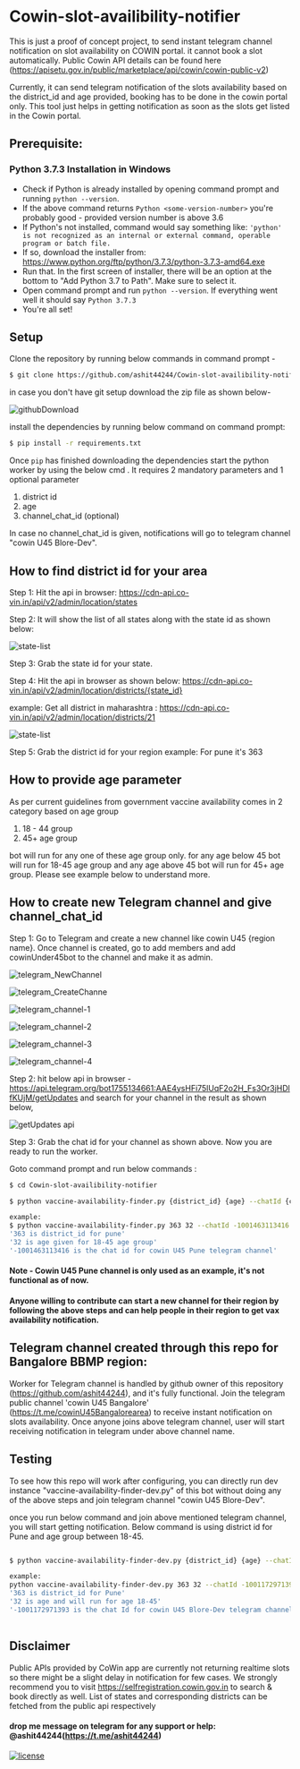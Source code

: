 # Cowin-slot-availibility-notifier

This is just a proof of concept project, to send instant telegram channel notification on slot availability on COWIN portal. it cannot book a slot automatically.
Public Cowin API details can be found here (https://apisetu.gov.in/public/marketplace/api/cowin/cowin-public-v2)

Currently, it can send telegram notification of the slots availability based on the district_id and age provided, booking has to be done in the cowin portal only.
This tool just helps in getting notification as soon as the slots get listed in the Cowin portal. 

## Prerequisite:
### Python 3.7.3 Installation in Windows
- Check if Python is already installed by opening command prompt and running ```python --version```.
- If the above command returns ```Python <some-version-number>``` you're probably good - provided version number is above 3.6
- If Python's not installed, command would say something like: ```'python' is not recognized as an internal or external command, operable program or batch file.```
- If so, download the installer from: https://www.python.org/ftp/python/3.7.3/python-3.7.3-amd64.exe
- Run that. In the first screen of installer, there will be an option at the bottom to "Add Python 3.7 to Path". Make sure to select it.
- Open command prompt and run ```python --version```. If everything went well it should say ```Python 3.7.3```
- You're all set! 

## Setup

Clone the repository by running below commands in command prompt -
```sh
$ git clone https://github.com/ashit44244/Cowin-slot-availibility-notifier.git
```
in case you don't have git setup download the zip file as shown below-

![githubDownload](img/githubDownload.PNG?raw=true)

install the dependencies by running below command on command prompt:

```sh
$ pip install -r requirements.txt
```

Once `pip` has finished downloading the dependencies start the python worker by using 
the below cmd . It requires 2 mandatory parameters and 1 optional parameter
1. district id 
2. age 
3. channel_chat_id (optional)

In case no channel_chat_id is given, notifications will go to telegram channel  "cowin U45 Blore-Dev". 

## How to find district id for your area

Step 1: Hit the api in browser: https://cdn-api.co-vin.in/api/v2/admin/location/states

Step 2: It will show the list of all states along with the state id as shown below:

![state-list](img/states.PNG?raw=true)

Step 3: Grab the state id for your state.

Step 4: Hit the api in browser as shown below: https://cdn-api.co-vin.in/api/v2/admin/location/districts/{state_id}

example: Get all district in maharashtra :  https://cdn-api.co-vin.in/api/v2/admin/location/districts/21

![state-list](img/district.PNG?raw=true)

Step 5: Grab the district id for your region example: For pune it's 363


## How to provide age parameter
As per current guidelines from government vaccine availability comes in 2 category based on age group  
1. 18 - 44 group
2. 45+ age group

bot will run for any one of these age group only. for any age below 45 bot will run for 18-45 age group and any age above 45 bot will run for 45+ age group. Please see example below to understand more.


## How to create new Telegram channel and give channel_chat_id

Step 1: Go to Telegram and create a new channel like cowin U45 {region name}. Once channel is created, go to add members and add cowinUnder45bot
to the channel and make it as admin.

![telegram_NewChannel](img/NewChannel.PNG?raw=true)

![telegram_CreateChanne](img/CreateChannel.PNG?raw=true)

![telegram_channel-1](img/telegram-1.PNG?raw=true)

![telegram_channel-2](img/telegram-2.PNG?raw=true)

![telegram_channel-3](img/telegram-3.PNG?raw=true)

![telegram_channel-4](img/telegram-4.PNG?raw=true)

Step 2: hit below api in browser - https://api.telegram.org/bot1755134661:AAE4ysHFi75lUqF2o2H_Fs3Or3jHDlfKUjM/getUpdates
 and search for your channel in the result as shown below, 

![getUpdates api](img/get_updates_api.PNG?raw=true)

Step 3: Grab the chat id for your channel as shown above. Now you are ready to run the worker.

Goto command prompt and run below commands :

```sh
$ cd Cowin-slot-availibility-notifier

$ python vaccine-availability-finder.py {district_id} {age} --chatId {channel_chat_id}

example:
$ python vaccine-availability-finder.py 363 32 --chatId -1001463113416
'363 is district_id for pune'
'32 is age given for 18-45 age group'
'-1001463113416 is the chat id for cowin U45 Pune telegram channel'
```
#### Note - Cowin U45 Pune channel is only used as an example, it's not functional as of now.

#### Anyone willing to contribute can start a new channel for their region by following the above steps and can help people in their region to get vax availability notification.

## Telegram channel created through this repo for Bangalore BBMP region:

Worker for Telegram channel is handled by github owner of this repository (https://github.com/ashit44244), and it's fully functional. 
Join the telegram public channel 'cowin U45 Bangalore' (https://t.me/cowinU45Bangalorearea) to receive instant notification on slots availability.
Once anyone joins above telegram channel, user will start receiving notification in telegram under above channel name.

## Testing

To see how this repo will work after configuring, you can directly run dev instance "vaccine-availability-finder-dev.py" of this bot without doing any of the above steps
and join telegram channel "cowin U45 Blore-Dev". 

once you run below command and join above mentioned telegram channel, you will start getting notification. Below command is using district id for Pune and age group between 18-45.

```sh

$ python vaccine-availability-finder-dev.py {district_id} {age} --chatId {channel_chat_id}

example:
python vaccine-availability-finder-dev.py 363 32 --chatId -1001172971393 
'363 is district_id for Pune'
'32 is age and will run for age 18-45'
'-1001172971393 is the chat Id for cowin U45 Blore-Dev telegram channel'
  
```

## Disclaimer 

Public APIs provided by CoWin app are currently not returning realtime slots so there might be a slight delay in notification for few cases. We strongly recommend you to visit https://selfregistration.cowin.gov.in to search & book directly as well.
List of states and corresponding districts can be fetched from the public api respectively


#### drop me message on telegram for any support or help: @ashit44244(https://t.me/ashit44244)


[![license](https://img.shields.io/github/license/DAVFoundation/captain-n3m0.svg?style=flat-square)](https://github.com/DAVFoundation/captain-n3m0/blob/master/LICENSE)
